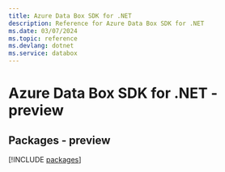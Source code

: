 ```yaml
---
title: Azure Data Box SDK for .NET
description: Reference for Azure Data Box SDK for .NET
ms.date: 03/07/2024
ms.topic: reference
ms.devlang: dotnet
ms.service: databox
---
```

# Azure Data Box SDK for .NET - preview
## Packages - preview
[!INCLUDE [packages](data-box-index.md)]